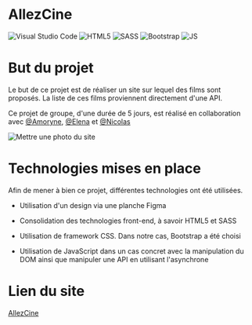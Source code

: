 # AllezCine

![Visual Studio Code](https://img.shields.io/badge/Visual%20Studio%20Code-777CB4.svg?style=for-the-badge&logo=visual-studio-code&logoColor=white)
![HTML5](https://img.shields.io/badge/HTML-239120?style=for-the-badge&logo=html5&logoColor=white)
![SASS](https://img.shields.io/badge/Sass-CC6699?style=for-the-badge&logo=sass&logoColor=white)
![Bootstrap](https://img.shields.io/badge/Bootstrap-563D7C?style=for-the-badge&logo=bootstrap&logoColor=white)
![JS](https://img.shields.io/badge/JavaScript-F7DF1E?style=for-the-badge&logo=javascript&logoColor=black)

# But du projet 

Le but de ce projet est de réaliser un site sur lequel des films sont proposés. La liste de ces films proviennent directement d'une API.

Ce projet de groupe, d'une durée de 5 jours, est réalisé en collaboration avec [@Amoryne](https://github.com/Amoryne), [@Elena](https://github.com/TozurElena) et [@Nicolas](https://github.com/Kurner)

![Mettre une photo du site]()

# Technologies mises en place

Afin de mener à bien ce projet, différentes technologies ont été utilisées. 

* Utilisation d'un design via une planche Figma

* Consolidation des technologies front-end, à savoir HTML5 et SASS

* Utilisation de framework CSS. Dans notre cas, Bootstrap a été choisi

* Utilisation de JavaScript dans un cas concret avec la manipulation du DOM ainsi que manipuler une API en utilisant l'asynchrone

# Lien du site

[AllezCine](calcagnoloic.github.io/allezcine/)


